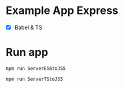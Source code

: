 Example App Express
=====================================
- [x] Babel & TS

# Run app

```
npm run ServerES6toJS5

npm run ServerTStoJS5

```
